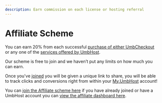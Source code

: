 ```yaml
---
description: Earn commission on each license or hosting referral
---
```


# Affiliate Scheme

You can earn 20% from each successful [purchase of either UmbCheckout](https://my.umbhost.net/store/umbraco-packages) or any one of the [services offered by UmbHost](https://umbhost.net/affiliate-scheme).

Our scheme is free to join and we haven’t put any limits on how much you can earn.

Once you've [joined](https://my.umbhost.net/register.php) you will be given a unique link to share, you will be able to track clicks and conversions right from within your [My.UmbHost](https://my.umbhost.net) account!

You can [join the Affiliate scheme here](https://my.umbhost.net/register.php) if you have already joined or have a UmbHost account you can [view the affiliate dashboard here](https://my.umbhost.net/affiliates.php).
